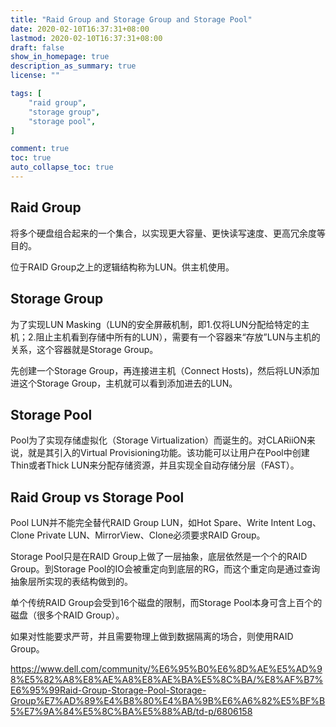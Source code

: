 ```yaml
---
title: "Raid Group and Storage Group and Storage Pool"
date: 2020-02-10T16:37:31+08:00
lastmod: 2020-02-10T16:37:31+08:00
draft: false
show_in_homepage: true
description_as_summary: true
license: ""

tags: [
    "raid group",
    "storage group",
    "storage pool",
]

comment: true
toc: true
auto_collapse_toc: true
---
```


## Raid Group

将多个硬盘组合起来的一个集合，以实现更大容量、更快读写速度、更高冗余度等目的。

位于RAID Group之上的逻辑结构称为LUN。供主机使用。

## Storage Group

为了实现LUN Masking（LUN的安全屏蔽机制，即1.仅将LUN分配给特定的主机；2.阻止主机看到存储中所有的LUN），需要有一个容器来“存放”LUN与主机的关系，这个容器就是Storage Group。

先创建一个Storage Group，再连接进主机（Connect Hosts)，然后将LUN添加进这个Storage Group，主机就可以看到添加进去的LUN。

## Storage Pool

Pool为了实现存储虚拟化（Storage Virtualization）而诞生的。对CLARiiON来说，就是其引入的Virtual Provisioning功能。该功能可以让用户在Pool中创建Thin或者Thick LUN来分配存储资源，并且实现全自动存储分层（FAST）。

## Raid Group vs Storage Pool

Pool LUN并不能完全替代RAID Group LUN，如Hot Spare、Write Intent Log、Clone Private LUN、MirrorView、Clone必须要求RAID Group。

Storage Pool只是在RAID Group上做了一层抽象，底层依然是一个个的RAID Group。到Storage Pool的IO会被重定向到底层的RG，而这个重定向是通过查询抽象层所实现的表结构做到的。

单个传统RAID Group会受到16个磁盘的限制，而Storage Pool本身可含上百个的磁盘（很多个RAID Group）。

如果对性能要求严苛，并且需要物理上做到数据隔离的场合，则使用RAID Group。

https://www.dell.com/community/%E6%95%B0%E6%8D%AE%E5%AD%98%E5%82%A8%E8%AE%A8%E8%AE%BA%E5%8C%BA/%E8%AF%B7%E6%95%99Raid-Group-Storage-Pool-Storage-Group%E7%AD%89%E4%B8%80%E4%BA%9B%E6%A6%82%E5%BF%B5%E7%9A%84%E5%8C%BA%E5%88%AB/td-p/6806158
